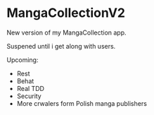 # MangaCollectionV2

New version of my MangaCollection app.

Suspened until i get along with users.

Upcoming:
  - Rest
  - Behat
  - Real TDD
  - Security
  - More crwalers form Polish manga publishers
